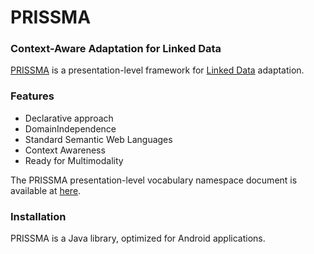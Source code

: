 PRISSMA
===========
### Context-Aware Adaptation for Linked Data


[PRISSMA](http://wimmics.inria.fr/projects/prissma) is a presentation-level framework for [Linked Data](linkeddata.org) adaptation.
### Features

* Declarative approach
* DomainIndependence
* Standard Semantic Web Languages
* Context Awareness
* Ready for Multimodality


The PRISSMA presentation-level vocabulary namespace document is available at [here](http://ns.inria.fr/prissma). 


### Installation

PRISSMA is a Java library, optimized for Android applications.

